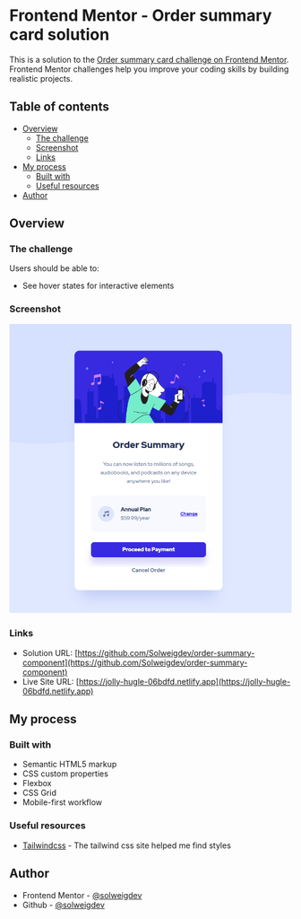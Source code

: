 # Frontend Mentor - Order summary card solution

This is a solution to the [Order summary card challenge on Frontend Mentor](https://www.frontendmentor.io/challenges/order-summary-component-QlPmajDUj). Frontend Mentor challenges help you improve your coding skills by building realistic projects. 

## Table of contents

- [Overview](#overview)
  - [The challenge](#the-challenge)
  - [Screenshot](#screenshot)
  - [Links](#links)
- [My process](#my-process)
  - [Built with](#built-with)
  - [Useful resources](#useful-resources)
- [Author](#author)

## Overview

### The challenge

Users should be able to:

- See hover states for interactive elements

### Screenshot

![](./screenshot.jpg)

### Links

- Solution URL: [https://github.com/Solweigdev/order-summary-component](https://github.com/Solweigdev/order-summary-component)
- Live Site URL: [https://jolly-hugle-06bdfd.netlify.app](https://jolly-hugle-06bdfd.netlify.app)

## My process

### Built with

- Semantic HTML5 markup
- CSS custom properties
- Flexbox
- CSS Grid
- Mobile-first workflow

### Useful resources

- [Tailwindcss](https://tailwindcss.com/) - The tailwind css site helped me find styles

## Author

- Frontend Mentor - [@solweigdev](https://www.frontendmentor.io/profile/Solweigdev)
- Github - [@solweigdev](https://github.com/Solweigdev)
